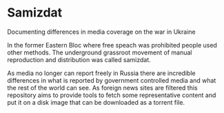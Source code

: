 # Samizdat
Documenting differences in media coverage on the war in Ukraine

In the former Eastern Bloc where free speach was prohibited people used other methods. The underground 
grassroot movement of manual reproduction and distribution was called samizdat.

As media no longer can report freely in Russia there are incredible differences in what is reported
by government controlled media and what the rest of the world can see. As foreign news sites are filtered
this repository aims to provide tools to fetch some representative content and put it on a disk image that
can be downloaded as a torrent file.

